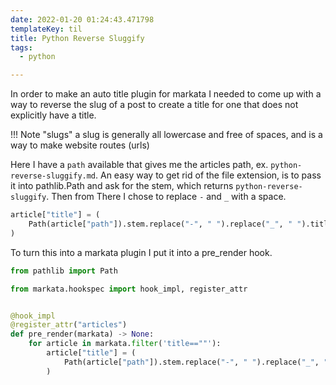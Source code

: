 ```yaml
---
date: 2022-01-20 01:24:43.471798
templateKey: til
title: Python Reverse Sluggify
tags:
  - python

---
```


In order to make an auto title plugin for markata I needed to come up
with a way to reverse the slug of a post to create a title for one that
does not explicitly have a title.

!!! Note "slugs"
    a slug is generally all lowercase and free of spaces, and is a way to
    make website routes (urls)


Here I have  a `path` available that gives me the articles path, ex.
`python-reverse-sluggify.md`.  An easy way to get rid of the file
extension, is to pass it into pathlib.Path and ask for the stem, which
returns `python-reverse-sluggify`.  Then from There I chose to replace
`-` and `_` with a space.

``` python
article["title"] = (
    Path(article["path"]).stem.replace("-", " ").replace("_", " ").title()
)
```



To turn this into a markata plugin I put it into a pre_render hook.

``` python
from pathlib import Path

from markata.hookspec import hook_impl, register_attr


@hook_impl
@register_attr("articles")
def pre_render(markata) -> None:
    for article in markata.filter('title==""'):
        article["title"] = (
            Path(article["path"]).stem.replace("-", " ").replace("_", " ").title()
        )
```
